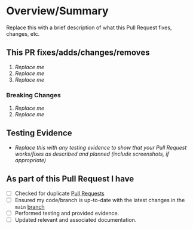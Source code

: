 <!-- Thank you for submitting a Pull Request. Please fill out the template below.-->
# Overview/Summary

Replace this with a brief description of what this Pull Request fixes, changes, etc.

## This PR fixes/adds/changes/removes

1. *Replace me*
2. *Replace me*
3. *Replace me*

### Breaking Changes

1. *Replace me*
2. *Replace me*

## Testing Evidence

- *Replace this with any testing evidence to show that your Pull Request works/fixes as described and planned (include screenshots, if appropriate)*

## As part of this Pull Request I have

- [ ] Checked for duplicate [Pull Requests](https://github.com/Azure/Enterprise-Scale-for-AVS/pulls)
- [ ] Ensured my code/branch is up-to-date with the latest changes in the `main` [branch](https://github.com/Azure/Enterprise-Scale-for-AVS/tree/main)
- [ ] Performed testing and provided evidence.
- [ ] Updated relevant and associated documentation.
